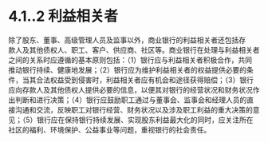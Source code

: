 # 4.1..2 利益相关者

除了股东、董事、高级管理人员及监事以外，商业银行的利益相关者还包括存<br />
    款人及其他债权人、职工、客户、供应商、社区等。商业银行在处理与利益相关者<br />
    之间的关系时应遵循的基本原则包括：（1）银行应与利益相关者积极合作，共同<br />
    推动银行持续、健康地发展；（2）银行应为维护利益相关者的权益提供必要的条<br />
    件，当其合法权益受到侵害时，利益相关者应有机会和途径获得赔偿；（3）银行<br />
    应向存款人及其他债权人提供必要的信息，以便其对银行的经营状况和财务状况作<br />
    出判断和进行决策；（4）银行应鼓励职工通过与董事会、监事会和经理人员的直<br />
    接沟通和交流，反映职工对银行经营、财务状况以及涉及职工利益的重大决策的意<br />
    见；（5）银行应在保持银行持续发展、实现股东利益最大化的同时，应关注所在<br />
  社区的福利、环境保护、公益事业等问题，重视银行的社会责任。